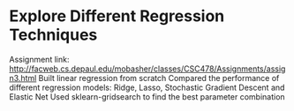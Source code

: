 # Explore Different Regression Techniques

Assignment link: http://facweb.cs.depaul.edu/mobasher/classes/CSC478/Assignments/assign3.html
Built linear regression from scratch
Compared the performance of different regression models: Ridge, Lasso, Stochastic Gradient Descent and Elastic Net
Used sklearn-gridsearch to find the best parameter combination
